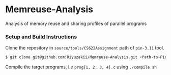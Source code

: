 # Memreuse-Analysis
Analysis of memory reuse and sharing profiles of parallel programs

### Setup and Build Instructions
Clone the repository in `source/tools/CS622Assignment` path of `pin-3.11` tool.

``` bash
$ git clone git@github.com:Riyuzakii/Memreuse-Analysis.git <Path-to-Pin>/source/tools/CS622Assignment
```

Compile the target programs, i.e `prog{1, 2, 3, 4}.c` using `./compile.sh`

